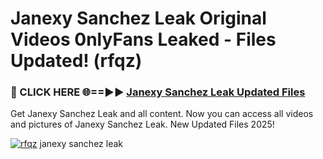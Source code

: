# Janexy Sanchez Leak Original Videos 0nlyFans Leaked - Files Updated! (rfqz)

<h3>🔴 CLICK HERE 🌐==►► <a href="https://tinyurl.com/2r6w6z4p" rel="nofollow">Janexy Sanchez Leak Updated Files</a></h3>

Get Janexy Sanchez Leak and all content. Now you can access all videos and pictures of Janexy Sanchez Leak. New Updated Files 2025!

[![rfqz](https://i.imgur.com/CCmkfDU.gif)](https://tinyurl.com/2r6w6z4p)
janexy sanchez leak